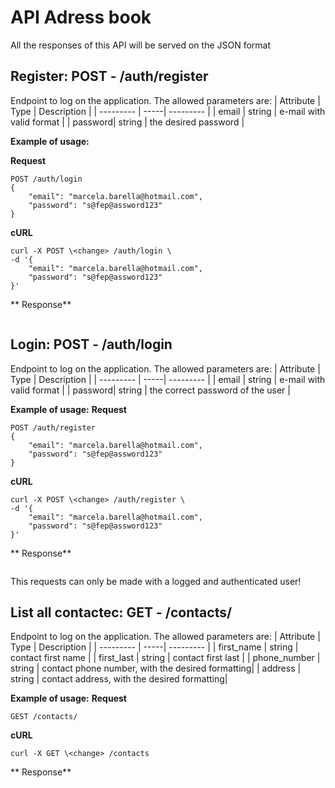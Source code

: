 # API Adress book
All the responses of this API will be served on the JSON format


## Register: POST - /auth/register
Endpoint to log on the application. The allowed parameters are:
| Attribute | Type | Description |
| --------- | -----| --------- |
| email | string | e-mail with valid format |
| password| string | the desired password |

**Example of usage:**

**Request**
``` 
POST /auth/login
{
    "email": "marcela.barella@hotmail.com",
    "password": "s@fep@assword123"
}
```

**cURL**
```
curl -X POST \<change> /auth/login \
-d '{
    "email": "marcela.barella@hotmail.com",
    "password": "s@fep@assword123"
}'
```

** Response**
```
```


## Login: POST - /auth/login
Endpoint to log on the application. The allowed parameters are:
| Attribute | Type | Description |
| --------- | -----| --------- |
| email | string | e-mail with valid format |
| password| string | the correct password of the user |

**Example of usage:**
**Request**
``` 
POST /auth/register
{
    "email": "marcela.barella@hotmail.com",
    "password": "s@fep@assword123"
}
```

**cURL**
```
curl -X POST \<change> /auth/register \
-d '{
    "email": "marcela.barella@hotmail.com",
    "password": "s@fep@assword123"
}'
```

** Response**
```
```

This requests can only be made with a logged and authenticated user!

## List all contactec: GET - /contacts/
Endpoint to log on the application. The allowed parameters are:
| Attribute | Type | Description |
| --------- | -----| --------- |
| first_name | string | contact first name |
| first_last | string | contact first last |
| phone_number | string | contact phone number, with the desired formatting|
| address | string | contact address, with the desired formatting|

**Example of usage:**
**Request**
``` 
GEST /contacts/
```

**cURL**
```
curl -X GET \<change> /contacts
```

** Response**
```
```
